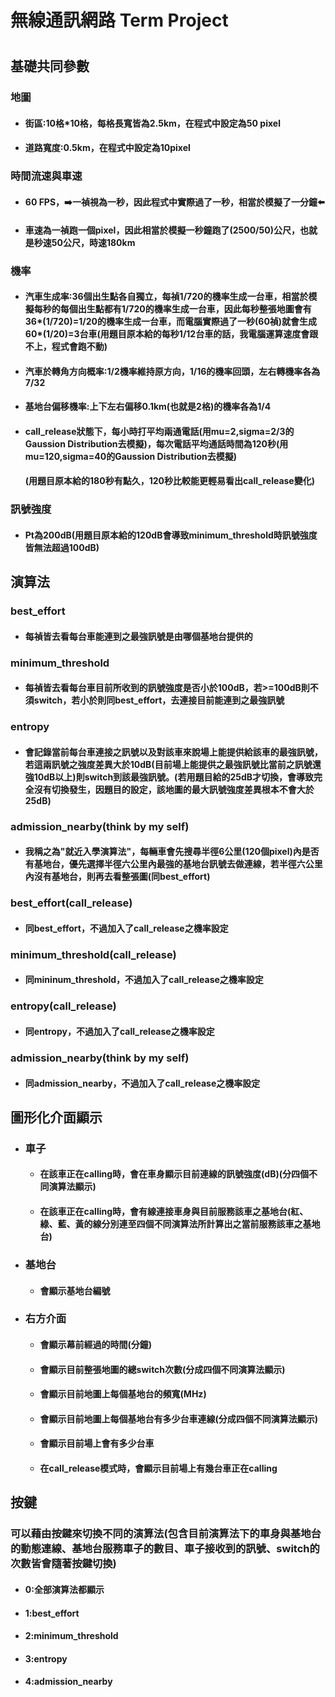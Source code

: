 # 無線通訊網路 Term Project
# <Base Station Simulator>
## 基礎共同參數
### 地圖
* #### 街區:10格*10格，每格長寬皆為2.5km，在程式中設定為50 pixel
* #### 道路寬度:0.5km，在程式中設定為10pixel
### 時間流速與車速
* #### 60 FPS，:arrow_right:一禎視為一秒，因此程式中實際過了一秒，相當於模擬了一分鐘:arrow_left:
* #### 車速為一禎跑一個pixel，因此相當於模擬一秒鐘跑了(2500/50)公尺，也就是秒速50公尺，時速180km
 
### 機率
* #### 汽車生成率:36個出生點各自獨立，每禎1/720的機率生成一台車，相當於模擬每秒的每個出生點都有1/720的機率生成一台車，因此每秒整張地圖會有36*(1/720)=1/20的機率生成一台車，而電腦實際過了一秒(60禎)就會生成60*(1/20)=3台車(用題目原本給的每秒1/12台車的話，我電腦運算速度會跟不上，程式會跑不動)
* #### 汽車於轉角方向概率:1/2機率維持原方向，1/16的機率回頭，左右轉機率各為7/32
* #### 基地台偏移機率:上下左右偏移0.1km(也就是2格)的機率各為1/4
* #### call_release狀態下，每小時打平均兩通電話(用mu=2,sigma=2/3的Gaussion Distribution去模擬)，每次電話平均通話時間為120秒(用mu=120,sigma=40的Gaussion Distribution去模擬)
    #### (用題目原本給的180秒有點久，120秒比較能更輕易看出call_release變化)
### 訊號強度
* #### Pt為200dB(用題目原本給的120dB會導致minimum_threshold時訊號強度皆無法超過100dB)


## 演算法

### best_effort
* #### 每禎皆去看每台車能連到之最強訊號是由哪個基地台提供的
### minimum_threshold
* #### 每禎皆去看每台車目前所收到的訊號強度是否小於100dB，若>=100dB則不須switch，若小於則同best_effort，去連接目前能連到之最強訊號
### entropy
* #### 會記錄當前每台車連接之訊號以及對該車來說場上能提供給該車的最強訊號，若這兩訊號之強度差異大於10dB(目前場上能提供之最強訊號比當前之訊號還強10dB以上)則switch到該最強訊號。(若用題目給的25dB才切換，會導致完全沒有切換發生，因題目的設定，該地圖的最大訊號強度差異根本不會大於25dB)
### admission_nearby(think by my self)
* #### 我稱之為"就近入學演算法"，每輛車會先搜尋半徑6公里(120個pixel)內是否有基地台，優先選擇半徑六公里內最強的基地台訊號去做連線，若半徑六公里內沒有基地台，則再去看整張圖(同best_effort)

### best_effort(call_release)
* #### 同best_effort，不過加入了call_release之機率設定
### minimum_threshold(call_release)
* #### 同mininum_threshold，不過加入了call_release之機率設定
### entropy(call_release)
* #### 同entropy，不過加入了call_release之機率設定
### admission_nearby(think by my self)
* #### 同admission_nearby，不過加入了call_release之機率設定


## 圖形化介面顯示
* ### 車子
    *    #### 在該車正在calling時，會在車身顯示目前連線的訊號強度(dB)(分四個不同演算法顯示)
    *    #### 在該車正在calling時，會有線連接車身與目前服務該車之基地台(紅、綠、藍、黃的線分別連至四個不同演算法所計算出之當前服務該車之基地台)
* ### 基地台
    * #### 會顯示基地台編號 
* ### 右方介面
    * #### 會顯示幕前經過的時間(分鐘)
    * #### 會顯示目前整張地圖的總switch次數(分成四個不同演算法顯示)
    * #### 會顯示目前地圖上每個基地台的頻寬(MHz)
    * #### 會顯示目前地圖上每個基地台有多少台車連線(分成四個不同演算法顯示)
    * #### 會顯示目前場上會有多少台車 
    * #### 在call_release模式時，會顯示目前場上有幾台車正在calling

## 按鍵
### 可以藉由按鍵來切換不同的演算法(包含目前演算法下的車身與基地台的動態連線、基地台服務車子的數目、車子接收到的訊號、switch的次數皆會隨著按鍵切換)
* #### 0:全部演算法都顯示
* #### 1:best_effort
* #### 2:minimum_threshold
* #### 3:entropy
* #### 4:admission_nearby
